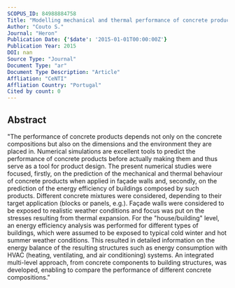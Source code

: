 ```yaml
---
SCOPUS_ID: 84988884758
Title: "Modelling mechanical and thermal performance of concrete products: A multi-level approach"
Author: "Couto S."
Journal: "Heron"
Publication Date: {'$date': '2015-01-01T00:00:00Z'}
Publication Year: 2015
DOI: nan
Source Type: "Journal"
Document Type: "ar"
Document Type Description: "Article"
Affliation: "CeNTI"
Affliation Country: "Portugal"
Cited by count: 0
---
```


## Abstract
"The performance of concrete products depends not only on the concrete compositions but also on the dimensions and the environment they are placed in. Numerical simulations are excellent tools to predict the performance of concrete products before actually making them and thus serve as a tool for product design. The present numerical studies were focused, firstly, on the prediction of the mechanical and thermal behaviour of concrete products when applied in façade walls and, secondly, on the prediction of the energy efficiency of buildings composed by such products. Different concrete mixtures were considered, depending to their target application (blocks or panels, e.g.). Façade walls were considered to be exposed to realistic weather conditions and focus was put on the stresses resulting from thermal expansion. For the \"house/building\" level, an energy efficiency analysis was performed for different types of buildings, which were assumed to be exposed to typical cold winter and hot summer weather conditions. This resulted in detailed information on the energy balance of the resulting structures such as energy consumption with HVAC (heating, ventilating, and air conditioning) systems. An integrated multi-level approach, from concrete components to building structures, was developed, enabling to compare the performance of different concrete compositions."
